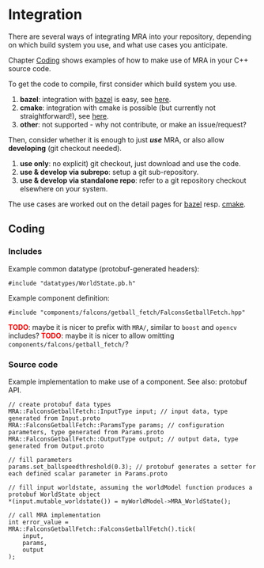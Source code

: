# Integration

There are several ways of integrating MRA into your repository, depending on which build system you use, and what use cases you anticipate.

Chapter [Coding](#Coding) shows examples of how to make use of MRA in your C++ source code.

To get the code to compile, first consider which build system you use. 
1. **bazel**: integration with [bazel](https://bazel.build/) is easy, see [here](INTEGRATION-BAZEL.md).
2. **cmake**: integration with cmake is possible (but currently not straightforward!), see [here](INTEGRATION-CMAKE.md).
3. **other**: not supported - why not contribute, or make an issue/request?

Then, consider whether it is enough to just ***use*** MRA, or also allow **developing** (git checkout needed).
1. **use only**: no explicit) git checkout, just download and use the code.
2. **use & develop via subrepo**: setup a git sub-repository.
3. **use & develop via standalone repo**: refer to a git repository checkout elsewhere on your system.

The use cases are worked out on the detail pages for [bazel](INTEGRATION-BAZEL.md) resp. [cmake](INTEGRATION-CMAKE.md).

## Coding

### Includes

Example common datatype (protobuf-generated headers):
```
#include "datatypes/WorldState.pb.h"
```

Example component definition:
```
#include "components/falcons/getball_fetch/FalconsGetballFetch.hpp"
```

<span style="color:red">**TODO**</span>: maybe it is nicer to prefix with `MRA/`, similar to `boost` and `opencv` includes?
<span style="color:red">**TODO**</span>: maybe it is nicer to allow omitting `components/falcons/getball_fetch/`?

### Source code

Example implementation to make use of a component. See also: protobuf API.
```
// create protobuf data types
MRA::FalconsGetballFetch::InputType input; // input data, type generated from Input.proto
MRA::FalconsGetballFetch::ParamsType params; // configuration parameters, type generated from Params.proto
MRA::FalconsGetballFetch::OutputType output; // output data, type generated from Output.proto

// fill parameters
params.set_ballspeedthreshold(0.3); // protobuf generates a setter for each defined scalar parameter in Params.proto

// fill input worldstate, assuming the worldModel function produces a protobuf WorldState object
*(input.mutable_worldstate()) = myWorldModel->MRA_WorldState();

// call MRA implementation
int error_value = MRA::FalconsGetballFetch::FalconsGetballFetch().tick(
    input,
    params,
    output
);
```

